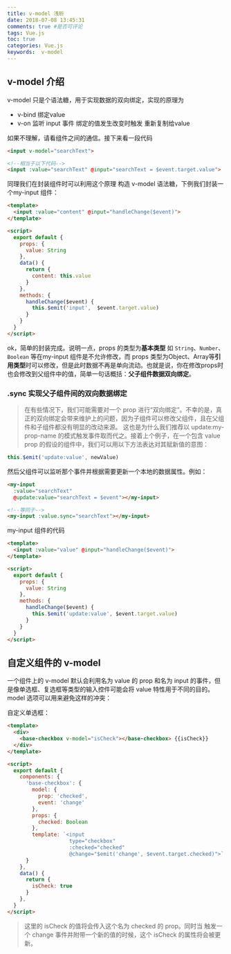 ```yaml
---
title: v-model 浅析
date: 2018-07-08 13:45:31
comments: true #是否可评论
tags: Vue.js
toc: true
categories: Vue.js
keywords:  v-model
---
```

## v-model 介绍
v-model 只是个语法糖，用于实现数据的双向绑定，实现的原理为 

- v-bind 绑定value
- v-on 监听 input 事件 绑定的值发生改变时触发 重新复制给value

如果不理解，请看组件之间的通信。接下来看一段代码

``` html
<input v-model="searchText">

<!--相当于以下代码-->
<input :value="searchText" @input="searchText = $event.target.value">
```

同理我们在封装组件时可以利用这个原理 构造 v-model 语法糖，下例我们封装一个my-input 组件：

<!--more-->

``` html
<template>
  <input :value="content" @input="handleChange($event)">
</template>

<script>
  export default {
    props: {
      value: String
    },
    data() {
      return {
        content: this.value
      }
    },
    methods: {
      handleChange($event) {
        this.$emit('input',  $event.target.value)
      }
    }
  }
</script>
```
ok，简单的封装完成。说明一点，props 的类型为**基本类型** 如 `String`、`Number`、`Boolean` 等在my-input 组件是不允许修改，而 props 类型为Object、Array等**引用类型**时可以修改，但是此时数据不再是单向流动。也就是说，你在修改props时也会修改到父组件中的值，简单一句话概括：**父子组件数据双向绑定**。

### .sync 实现父子组件间的双向数据绑定
> 在有些情况下，我们可能需要对一个 prop 进行“双向绑定”。不幸的是，真正的双向绑定会带来维护上的问题，因为子组件可以修改父组件，且在父组件和子组件都没有明显的改动来源。
> 这也是为什么我们推荐以 update:my-prop-name 的模式触发事件取而代之。接着上个例子，在一个包含 value prop 的假设的组件中，我们可以用以下方法表达对其赋新值的意图：
```javascript
this.$emit('update:value', newValue)
```
然后父组件可以监听那个事件并根据需要更新一个本地的数据属性。例如：
```html
<my-input
  :value="searchText"
  @update:value="searchText = $event"></my-input>

<!--等同于-->
<my-input :value.sync="searchText"></my-input>
```
my-input 组件的代码
```html
<template>
  <input :value="value" @input="handleChange($event)">
</template>

<script>
  export default {
    props: {
      value: String
    },
    methods: {
      handleChange($event) {
        this.$emit('update:value', $event.target.value)
      }
    }
  }
</script>
```



## 自定义组件的 v-model
一个组件上的 v-model 默认会利用名为 value 的 prop 和名为 input 的事件，但是像单选框、复选框等类型的输入控件可能会将 value 特性用于不同的目的。model 选项可以用来避免这样的冲突：

自定义单选框：
```html
<template>
  <div>
    <base-checkbox v-model="isCheck"></base-checkbox> {{isCheck}}
  </div>
</template>

<script>
  export default {
    components: {
      'base-checkbox': {
        model: {
          prop: 'checked',
          event: 'change'
        },
        props: {
          checked: Boolean
        },
        template: `<input
                    type="checkbox"
                    :checked="checked"
                    @change="$emit('change', $event.target.checked)">`
      }
    },
    data() {
      return {
        isCheck: true
      }
    },
  }
</script>
```

>这里的 isCheck 的值将会传入这个名为 checked 的 prop。同时当 <base-checkbox> 触发一个 change 事件并附带一个新的值的时候，这个 isCheck 的属性将会被更新。